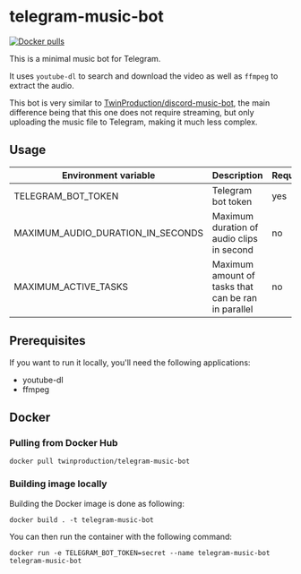 # telegram-music-bot

[![Docker pulls](https://img.shields.io/docker/pulls/twinproduction/telegram-music-bot)](https://cloud.docker.com/repository/docker/twinproduction/telegram-music-bot)

This is a minimal music bot for Telegram.

It uses `youtube-dl` to search and download the video as well as `ffmpeg` to extract the audio.

This bot is very similar to [TwinProduction/discord-music-bot](https://github.com/TwinProduction/discord-music-bot), 
the main difference being that this one does not require streaming, but only uploading the music file to Telegram, 
making it much less complex.


## Usage

| Environment variable | Description | Required | Default |
| --- | --- | --- | --- |
| TELEGRAM_BOT_TOKEN | Telegram bot token | yes | `""` |
| MAXIMUM_AUDIO_DURATION_IN_SECONDS | Maximum duration of audio clips in second | no | `480` |
| MAXIMUM_ACTIVE_TASKS | Maximum amount of tasks that can be ran in parallel | no | `5` |


## Prerequisites

If you want to run it locally, you'll need the following applications:
- youtube-dl
- ffmpeg


## Docker

### Pulling from Docker Hub

```
docker pull twinproduction/telegram-music-bot
```


### Building image locally

Building the Docker image is done as following:

```
docker build . -t telegram-music-bot
```

You can then run the container with the following command:

```
docker run -e TELEGRAM_BOT_TOKEN=secret --name telegram-music-bot telegram-music-bot
```

